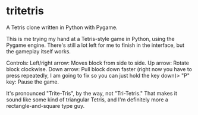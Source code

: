 tritetris
=========

A Tetris clone written in Python with Pygame.

This is me trying my hand at a Tetris-style game in Python, using the Pygame
engine.  There's still a lot left for me to finish in the interface, but the
gameplay itself works.

Controls:
Left/right arrow: Moves block from side to side.
Up arrow: Rotate block clockwise.
Down arrow: Pull block down faster (right now you have to press repeatedly, I
            am going to fix so you can just hold the key down)>
"P" key: Pause the game.
    
It's pronounced "Trite-Tris", by the way, not "Tri-Tetris."  That makes it sound
like some kind of triangular Tetris, and I'm definitely more a rectangle-and-square
type guy.